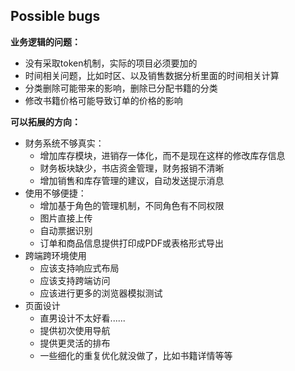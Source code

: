 ## Possible bugs

**业务逻辑的问题：**

- 没有采取token机制，实际的项目必须要加的
- 时间相关问题，比如时区、以及销售数据分析里面的时间相关计算
- 分类删除可能带来的影响，删除已分配书籍的分类
- 修改书籍价格可能导致订单的价格的影响



**可以拓展的方向：**

- 财务系统不够真实：
  - 增加库存模块，进销存一体化，而不是现在这样的修改库存信息
  - 财务板块缺少，书店资金管理，财务报销不清晰
  - 增加销售和库存管理的建议，自动发送提示消息
- 使用不够便捷：
  - 增加基于角色的管理机制，不同角色有不同权限
  - 图片直接上传
  - 自动票据识别
  - 订单和商品信息提供打印成PDF或表格形式导出
- 跨端跨环境使用
  - 应该支持响应式布局
  - 应该支持跨端访问
  - 应该进行更多的浏览器模拟测试
- 页面设计
  - 直男设计不太好看......
  - 提供初次使用导航
  - 提供更灵活的排布
  - 一些细化的重复优化就没做了，比如书籍详情等等